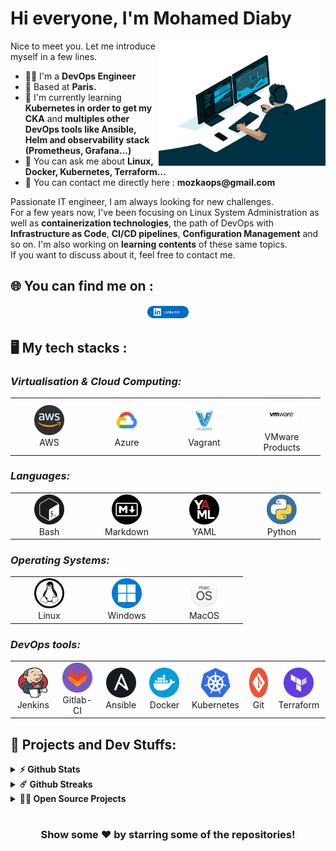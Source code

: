 # Hi everyone, I'm Mohamed Diaby
<img align="right" alt="GIF" src="https://github.com/MozkaGit/MozkaGit/blob/main/images/code.gif" width="53%" />
<p>
Nice to meet you. Let me introduce myself in a few lines.
  <ul>
    <li>👨‍🔧 I'm a <b>DevOps Engineer</b></li>
    <li>📍 Based at <b>Paris.</b></li>
    <li>🌱 I'm currently learning <b>Kubernetes in order to get my CKA</b> and <b>multiples other DevOps tools like Ansible, Helm and observability stack (Prometheus, Grafana...)</b></li>
    <li>💬 You can ask me about <b>Linux, Docker, Kubernetes, Terraform...</b></li>
    <li>📮 You can contact me directly here : <b>mozkaops@gmail.com</b>

  </ul>
Passionate IT engineer, I am always looking for new challenges.
<br>For a few years now, I've been focusing on Linux System Administration as well as <b>containerization technologies</b>, the path of DevOps with <b>Infrastructure as Code</b>, <b>CI/CD pipelines</b>, <b>Configuration Management</b> and so on. I'm also working on <b>learning contents</b> of these same topics.<br>
If you want to discuss about it, feel free to contact me.
</p>

## 🌐 You can find me on :
<p align="center">
  <a href="https://www.linkedin.com/" target="_blank"><img alt="Mohamed Diaby LinkedIn profile" src="https://github.com/MozkaGit/MozkaGit/blob/main/images/linkedin-button.png" width="13%"></a>
</p>

## 🖥️ My tech stacks :

<p align="right">
  <h3><i>Virtualisation & Cloud Computing:</i></h3>
  <table>
  <tr border: none;>
    <td align="center" width="110">
      <a href="#%EF%B8%8F-my-tech-stacks-">
        <img src="https://github.com/MozkaGit/MozkaGit/blob/main/images/aws-logo.png" width="48" height="48" alt="AWS" />
      </a>
      <br>AWS
    </td>
    <td align="center" width="110">
      <a href="#%EF%B8%8F-my-tech-stacks-">
        <img src="https://github.com/MozkaGit/MozkaGit/blob/main/images/GCP-logo.png" width="48" height="48" alt="GCP" />
      </a>
      <br>Azure
    </td> 
    <td align="center" width="110">
      <a href="#%EF%B8%8F-my-tech-stacks-">
        <img src="https://github.com/MozkaGit/MozkaGit/blob/main/images/vagrant-logo.png" width="48" height="48" alt="Vagrant" />
      </a>
      <br>Vagrant
    </td>
    <td align="center" width="110">
      <a href="#%EF%B8%8F-my-tech-stacks-">
        <img src="https://github.com/MozkaGit/MozkaGit/blob/main/images/vmware-logo.jpg" width="48" height="48" alt="VMware Products" />
      </a>
      <br>VMware Products
    </td>
  </tr>
</table>
<p>
  <h3><i>Languages:</i></h3>
  <table>
  <tr border: none;>
   <td align="center" width="110">
      <a href="#%EF%B8%8F-my-tech-stacks-">
        <img src="https://github.com/MozkaGit/MozkaGit/blob/main/images/bash-logo.png" width="48" height="48" alt="Bash" />
      </a>
      <br>Bash
    </td>
    <td align="center" width="110">
      <a href="#%EF%B8%8F-my-tech-stacks-">
        <img src="https://github.com/MozkaGit/MozkaGit/blob/main/images/markdown-logo.png" width="48" height="48" alt="Markdown" />
      </a>
      <br>Markdown
    </td>
    <td align="center" width="110">
      <a href="#%EF%B8%8F-my-tech-stacks-">
        <img src="https://github.com/MozkaGit/MozkaGit/blob/main/images/yaml-logo.png" width="48" height="48" alt="YAML" />
      </a>
      <br>YAML
    </td>
    <td align="center" width="110">
      <a href="#%EF%B8%8F-my-tech-stacks-">
        <img src="https://github.com/MozkaGit/MozkaGit/blob/main/images/python-logo.png" width="48" height="48" alt="Python" />
      </a>
      <br>Python
    </td>
  </tr>
</table>
</p>
<p>
  <h3><i>Operating Systems:</i></h3>
  <table>
  <tr border: none;>
    <td align="center" width="110">
      <a href="#%EF%B8%8F-my-tech-stacks-">
        <img src="https://github.com/MozkaGit/MozkaGit/blob/main/images/linux-logo.png" width="48" height="48" alt="Linux" />
      </a>
      <br>Linux
    </td>
    <td align="center" width="110">
      <a href="#%EF%B8%8F-my-tech-stacks-">
        <img src="https://github.com/MozkaGit/MozkaGit/blob/main/images/windows-logo.png" width="48" height="48" alt="Windows" />
      </a>
      <br>Windows
    </td>
    <td align="center" width="110">
      <a href="#%EF%B8%8F-my-tech-stacks-">
        <img src="https://github.com/MozkaGit/MozkaGit/blob/main/images/macos-logo.png" width="48" height="48" alt="MacOS" />
      </a>
      <br>MacOS
    </td>
  </tr>
</table>
</p>
<p>
  <h3><i>DevOps tools:</i></h3>
  <table>
  <tr border: none;>
    <td align="center" width="110">
      <a href="#%EF%B8%8F-my-tech-stacks-">
        <img src="https://github.com/MozkaGit/MozkaGit/blob/main/images/jenkins_logo.png" width="48" height="48" alt="Jenkins" />
      </a>
      <br>Jenkins
    </td>
       <td align="center" width="110">
      <a href="#%EF%B8%8F-my-tech-stacks-">
        <img src="https://github.com/MozkaGit/MozkaGit/blob/main/images/gitlab-logo.png" width="48" height="48" alt="GitLab-CI" />
      </a>
      <br>Gitlab-CI
    </td>	  
    <td align="center" width="110">
      <a href="#%EF%B8%8F-my-tech-stacks-">
        <img src="https://github.com/MozkaGit/MozkaGit/blob/main/images/ansible-logo.png" width="48" height="48" alt="Ansible" />
      </a>
      <br>Ansible
    </td>
    <td align="center" width="110">
      <a href="#%EF%B8%8F-my-tech-stacks-">
        <img src="https://github.com/MozkaGit/MozkaGit/blob/main/images/docker-logo.png" width="48" height="48" alt="Docker" />
      </a>
      <br>Docker
    </td>
        </td>
    <td align="center" width="110">
      <a href="#%EF%B8%8F-my-tech-stacks-">
        <img src="https://github.com/MozkaGit/MozkaGit/blob/main/images/kubernetes-logo.png" width="48" height="48" alt="Kubernetes" />
      </a>
      <br>Kubernetes
    </td>
    <td align="center" width="110">
      <a href="#%EF%B8%8F-my-tech-stacks-">
        <img src="https://github.com/MozkaGit/MozkaGit/blob/main/images/git-logo.png" width="48" height="48" alt="Git" />
      </a>
      <br>Git
    </td>
    <td align="center" width="110">
      <a href="#%EF%B8%8F-my-tech-stacks-">
        <img src="https://github.com/MozkaGit/MozkaGit/blob/main/images/terraform-logo.png" width="48" height="48" alt="Terraform" />
      </a>
      <br>Terraform
    </td>   
  </tr>
</table>
</p>

## 🚧 Projects and Dev Stuffs:

<details>	
  <summary><b>⚡ Github Stats</b></summary>
	
  <br />
  <img height="180em" src="https://github-readme-stats.vercel.app/api?username=MozkaGit&show_icons=true&hide_border=true&&count_private=true&include_all_commits=true" />
  <img height="180em" src="https://github-readme-stats.vercel.app/api/top-langs/?username=MozkaGit&exclude_repo=KNN-Image-Classification&show_icons=true&hide_border=true&layout=compact&langs_count=8"/>
</details>

<details>	
  <summary><b>☄️ Github Streaks</b></summary>

  <br />
  <img height="180em" src="https://streak-stats.demolab.com/?user=MozkaGit&hide_border=true" />
</details>

<details>
  <summary><b>🧑‍🚀 Open Source Projects</b></summary>

  <br />
  <table>
    <thead align="center">
      <tr border: none;>
        <td><b>💻 Projects</b></td>
        <td><b>👨‍💻 Language</b></td>
      </tr>
    </thead>
    <tbody>
      <tr>
	<td><a href="https://github.com/MozkaGit/NetDevOps"><b>📦 NetDevOps</b></a></td>
        <td><img alt="Language" src="https://img.shields.io/badge/Python-100.0%25-3776AB?logo=%3Csvg+role%3D%22img%22+viewBox%3D%220+0+24+24%22+xmlns%3D%22http%3A%2F%2Fwww.w3.org%2F2000%2Fsvg%22%3E%3Ctitle%3EPython%3C%2Ftitle%3E%3Cpath+d%3D%22M14.25.18l.9.2.73.26.59.3.45.32.34.34.25.34.16.33.1.3.04.26.02.2-.01.13V8.5l-.05.63-.13.55-.21.46-.26.38-.3.31-.33.25-.35.19-.35.14-.33.1-.3.07-.26.04-.21.02H8.77l-.69.05-.59.14-.5.22-.41.27-.33.32-.27.35-.2.36-.15.37-.1.35-.07.32-.04.27-.02.21v3.06H3.17l-.21-.03-.28-.07-.32-.12-.35-.18-.36-.26-.36-.36-.35-.46-.32-.59-.28-.73-.21-.88-.14-1.05-.05-1.23.06-1.22.16-1.04.24-.87.32-.71.36-.57.4-.44.42-.33.42-.24.4-.16.36-.1.32-.05.24-.01h.16l.06.01h8.16v-.83H6.18l-.01-2.75-.02-.37.05-.34.11-.31.17-.28.25-.26.31-.23.38-.2.44-.18.51-.15.58-.12.64-.1.71-.06.77-.04.84-.02+1.27.05zm-6.3+1.98l-.23.33-.08.41.08.41.23.34.33.22.41.09.41-.09.33-.22.23-.34.08-.41-.08-.41-.23-.33-.33-.22-.41-.09-.41.09zm13.09+3.95l.28.06.32.12.35.18.36.27.36.35.35.47.32.59.28.73.21.88.14+1.04.05+1.23-.06+1.23-.16+1.04-.24.86-.32.71-.36.57-.4.45-.42.33-.42.24-.4.16-.36.09-.32.05-.24.02-.16-.01h-8.22v.82h5.84l.01+2.76.02.36-.05.34-.11.31-.17.29-.25.25-.31.24-.38.2-.44.17-.51.15-.58.13-.64.09-.71.07-.77.04-.84.01-1.27-.04-1.07-.14-.9-.2-.73-.25-.59-.3-.45-.33-.34-.34-.25-.34-.16-.33-.1-.3-.04-.25-.02-.2.01-.13v-5.34l.05-.64.13-.54.21-.46.26-.38.3-.32.33-.24.35-.2.35-.14.33-.1.3-.06.26-.04.21-.02.13-.01h5.84l.69-.05.59-.14.5-.21.41-.28.33-.32.27-.35.2-.36.15-.36.1-.35.07-.32.04-.28.02-.21V6.07h2.09l.14.01zm-6.47+14.25l-.23.33-.08.41.08.41.23.33.33.23.41.08.41-.08.33-.23.23-.33.08-.41-.08-.41-.23-.33-.33-.23-.41-.08-.41.08z%22%2F%3E%3C%2Fsvg%3E" alt="Python - 100.0%"/></td>
      </tr>
    </tbody>
    <tbody>
      <tr>
	<td><a href="https://github.com/MozkaGit/torrent-downloader"><b>📦 TorrentOps</b></a></td>
        <td><img alt="Language" src="https://img.shields.io/badge/JavaScript-87.7%25-F7DF1E?logo=%3Csvg+role%3D%22img%22+viewBox%3D%220+0+24+24%22+xmlns%3D%22http%3A%2F%2Fwww.w3.org%2F2000%2Fsvg%22%3E%3Ctitle%3EJavaScript%3C%2Ftitle%3E%3Cpath+d%3D%22M0+0h24v24H0V0zm22.034+18.276c-.175-1.095-.888-2.015-3.003-2.873-.736-.345-1.554-.585-1.797-1.14-.091-.33-.105-.51-.046-.705.15-.646.915-.84+1.515-.66.39.12.75.42.976.9+1.034-.676+1.034-.676+1.755-1.125-.27-.42-.404-.601-.586-.78-.63-.705-1.469-1.065-2.834-1.034l-.705.089c-.676.165-1.32.525-1.71+1.005-1.14+1.291-.811+3.541.569+4.471+1.365+1.02+3.361+1.244+3.616+2.205.24+1.17-.87+1.545-1.966+1.41-.811-.18-1.26-.586-1.755-1.336l-1.83+1.051c.21.48.45.689.81+1.109+1.74+1.756+6.09+1.666+6.871-1.004.029-.09.24-.705.074-1.65l.046.067zm-8.983-7.245h-2.248c0+1.938-.009+3.864-.009+5.805+0+1.232.063+2.363-.138+2.711-.33.689-1.18.601-1.566.48-.396-.196-.597-.466-.83-.855-.063-.105-.11-.196-.127-.196l-1.825+1.125c.305.63.75+1.172+1.324+1.517.855.51+2.004.675+3.207.405.783-.226+1.458-.691+1.811-1.411.51-.93.402-2.07.397-3.346.012-2.054+0-4.109+0-6.179l.004-.056z%22%2F%3E%3C%2Fsvg%3E" alt="JavaScript - 87.7%"/>&nbsp<img src="https://img.shields.io/badge/Dockerfile-12.3%25-0B2C4A?logo=%3Csvg+role%3D%22img%22+viewBox%3D%220+0+24+24%22+xmlns%3D%22http%3A%2F%2Fwww.w3.org%2F2000%2Fsvg%22%3E%3Ctitle%3EDocker%3C%2Ftitle%3E%3Cpath+d%3D%22M13.983+11.078h2.119a.186.186+0+00.186-.185V9.006a.186.186+0+00-.186-.186h-2.119a.185.185+0+00-.185.185v1.888c0+.102.083.185.185.185m-2.954-5.43h2.118a.186.186+0+00.186-.186V3.574a.186.186+0+00-.186-.185h-2.118a.185.185+0+00-.185.185v1.888c0+.102.082.185.185.185m0+2.716h2.118a.187.187+0+00.186-.186V6.29a.186.186+0+00-.186-.185h-2.118a.185.185+0+00-.185.185v1.887c0+.102.082.185.185.186m-2.93+0h2.12a.186.186+0+00.184-.186V6.29a.185.185+0+00-.185-.185H8.1a.185.185+0+00-.185.185v1.887c0+.102.083.185.185.186m-2.964+0h2.119a.186.186+0+00.185-.186V6.29a.185.185+0+00-.185-.185H5.136a.186.186+0+00-.186.185v1.887c0+.102.084.185.186.186m5.893+2.715h2.118a.186.186+0+00.186-.185V9.006a.186.186+0+00-.186-.186h-2.118a.185.185+0+00-.185.185v1.888c0+.102.082.185.185.185m-2.93+0h2.12a.185.185+0+00.184-.185V9.006a.185.185+0+00-.184-.186h-2.12a.185.185+0+00-.184.185v1.888c0+.102.083.185.185.185m-2.964+0h2.119a.185.185+0+00.185-.185V9.006a.185.185+0+00-.184-.186h-2.12a.186.186+0+00-.186.186v1.887c0+.102.084.185.186.185m-2.92+0h2.12a.185.185+0+00.184-.185V9.006a.185.185+0+00-.184-.186h-2.12a.185.185+0+00-.184.185v1.888c0+.102.082.185.185.185M23.763+9.89c-.065-.051-.672-.51-1.954-.51-.338.001-.676.03-1.01.087-.248-1.7-1.653-2.53-1.716-2.566l-.344-.199-.226.327c-.284.438-.49.922-.612+1.43-.23.97-.09+1.882.403+2.661-.595.332-1.55.413-1.744.42H.751a.751.751+0+00-.75.748+11.376+11.376+0+00.692+4.062c.545+1.428+1.355+2.48+2.41+3.124+1.18.723+3.1+1.137+5.275+1.137.983.003+1.963-.086+2.93-.266a12.248+12.248+0+003.823-1.389c.98-.567+1.86-1.288+2.61-2.136+1.252-1.418+1.998-2.997+2.553-4.4h.221c1.372+0+2.215-.549+2.68-1.009.309-.293.55-.65.707-1.046l.098-.288Z%22%2F%3E%3C%2Fsvg%3E" alt="Dockerfile - 12.3%"></td>
      </tr>
    </tbody>
    <tbody>
      <tr>
	<td><a href="https://github.com/MozkaGit/terraform-elasticbeanstalk-docker"><b>📦 Terraform 2048</b></a></td>
        <td><img alt="Language" src="https://img.shields.io/badge/HCL-85.6%25-7B42BC?logo=%3Csvg+role%3D%22img%22+viewBox%3D%220+0+24+24%22+xmlns%3D%22http%3A%2F%2Fwww.w3.org%2F2000%2Fsvg%22%3E%3Ctitle%3ETerraform%3C%2Ftitle%3E%3Cpath+d%3D%22M1.44+0v7.575l6.561+3.79V3.787zm21.12+4.227l-6.561+3.791v7.574l6.56-3.787zM8.72+4.23v7.575l6.561+3.787V8.018zm0+8.405v7.575L15.28+24v-7.578z%22%2F%3E%3C%2Fsvg%3E" alt="HCL - 85.6%"/>&nbsp<img src="https://img.shields.io/badge/Dockerfile-4.4%25-0B2C4A?logo=%3Csvg+role%3D%22img%22+viewBox%3D%220+0+24+24%22+xmlns%3D%22http%3A%2F%2Fwww.w3.org%2F2000%2Fsvg%22%3E%3Ctitle%3EDocker%3C%2Ftitle%3E%3Cpath+d%3D%22M13.983+11.078h2.119a.186.186+0+00.186-.185V9.006a.186.186+0+00-.186-.186h-2.119a.185.185+0+00-.185.185v1.888c0+.102.083.185.185.185m-2.954-5.43h2.118a.186.186+0+00.186-.186V3.574a.186.186+0+00-.186-.185h-2.118a.185.185+0+00-.185.185v1.888c0+.102.082.185.185.185m0+2.716h2.118a.187.187+0+00.186-.186V6.29a.186.186+0+00-.186-.185h-2.118a.185.185+0+00-.185.185v1.887c0+.102.082.185.185.186m-2.93+0h2.12a.186.186+0+00.184-.186V6.29a.185.185+0+00-.185-.185H8.1a.185.185+0+00-.185.185v1.887c0+.102.083.185.185.186m-2.964+0h2.119a.186.186+0+00.185-.186V6.29a.185.185+0+00-.185-.185H5.136a.186.186+0+00-.186.185v1.887c0+.102.084.185.186.186m5.893+2.715h2.118a.186.186+0+00.186-.185V9.006a.186.186+0+00-.186-.186h-2.118a.185.185+0+00-.185.185v1.888c0+.102.082.185.185.185m-2.93+0h2.12a.185.185+0+00.184-.185V9.006a.185.185+0+00-.184-.186h-2.12a.185.185+0+00-.184.185v1.888c0+.102.083.185.185.185m-2.964+0h2.119a.185.185+0+00.185-.185V9.006a.185.185+0+00-.184-.186h-2.12a.186.186+0+00-.186.186v1.887c0+.102.084.185.186.185m-2.92+0h2.12a.185.185+0+00.184-.185V9.006a.185.185+0+00-.184-.186h-2.12a.185.185+0+00-.184.185v1.888c0+.102.082.185.185.185M23.763+9.89c-.065-.051-.672-.51-1.954-.51-.338.001-.676.03-1.01.087-.248-1.7-1.653-2.53-1.716-2.566l-.344-.199-.226.327c-.284.438-.49.922-.612+1.43-.23.97-.09+1.882.403+2.661-.595.332-1.55.413-1.744.42H.751a.751.751+0+00-.75.748+11.376+11.376+0+00.692+4.062c.545+1.428+1.355+2.48+2.41+3.124+1.18.723+3.1+1.137+5.275+1.137.983.003+1.963-.086+2.93-.266a12.248+12.248+0+003.823-1.389c.98-.567+1.86-1.288+2.61-2.136+1.252-1.418+1.998-2.997+2.553-4.4h.221c1.372+0+2.215-.549+2.68-1.009.309-.293.55-.65.707-1.046l.098-.288Z%22%2F%3E%3C%2Fsvg%3E" alt="Dockerfile - 4.4%"></td>
      </tr>
    </tbody>
  </table>
  <br />
</details>

#

<div align="center">

### Show some ❤️ by starring some of the repositories!

</div>
